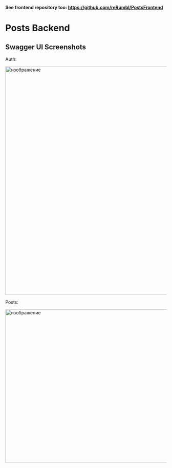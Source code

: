 **See frontend repository too: https://github.com/reRumbl/PostsFrontend**

# Posts Backend

## Swagger UI Screenshots

Auth:

<img width="1821" height="714" alt="изображение" src="https://github.com/user-attachments/assets/b5ba8c15-a764-4338-a3ce-01cffa4ea207" />

Posts:

<img width="1811" height="479" alt="изображение" src="https://github.com/user-attachments/assets/95b4d5ab-fe1d-4668-8415-ee88aa313b78" />

